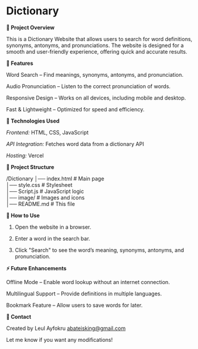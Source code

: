 # Dictionary



**📌 Project Overview**

This is a Dictionary Website that allows users to search for word definitions, synonyms, antonyms, and pronunciations. The website is designed for a smooth and user-friendly experience, offering quick and accurate results.

**🚀 Features**

Word Search – Find meanings, synonyms, antonyms, and pronunciation.

Audio Pronunciation – Listen to the correct pronunciation of words.

Responsive Design – Works on all devices, including mobile and desktop.

Fast & Lightweight – Optimized for speed and efficiency.


**🔧 Technologies Used**

*Frontend:* HTML, CSS, JavaScript

*API Integration:* Fetches word data from a dictionary API

*Hosting:* Vercel


**📂 Project Structure**

/Dictionary
│── index.html         # Main page  
│── style.css         # Stylesheet  
│── Script.js          # JavaScript logic  
│── image/            # Images and icons  
│── README.md          # This file

**🎯 How to Use**

1. Open the website in a browser.


2. Enter a word in the search bar.


3. Click "Search" to see the word’s meaning, synonyms, antonyms, and pronunciation.



**⚡ Future Enhancements**

Offline Mode – Enable word lookup without an internet connection.

Multilingual Support – Provide definitions in multiple languages.

Bookmark Feature – Allow users to save words for later.


**📩 Contact**

Created by Leul Ayfokru
abateisking@gmail.com

Let me know if you want any modifications!

